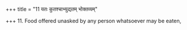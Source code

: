 +++
title = "11 यतः कुतश्चाभ्युद्यतम् भोक्तव्यम्"

+++
11. Food offered unasked by any person whatsoever may be eaten,
